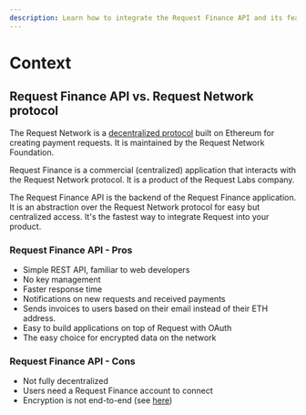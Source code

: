 ```yaml
---
description: Learn how to integrate the Request Finance API and its features.
---
```


# Context

## Request Finance API vs. Request Network protocol

The Request Network is a [decentralized protocol](https://github.com/RequestNetwork/requestNetwork) built on Ethereum for creating payment requests. It is maintained by the Request Network Foundation.

Request Finance is a commercial (centralized) application that interacts with the Request Network protocol. It is a product of the Request Labs company.

The Request Finance API is the backend of the Request Finance application. It is an abstraction over the Request Network protocol for easy but centralized access. It's the fastest way to integrate Request into your product.

### Request Finance API - Pros

* Simple REST API, familiar to web developers
* No key management
* Faster response time
* Notifications on new requests and received payments
* Sends invoices to users based on their email instead of their ETH address.
* Easy to build applications on top of Request with OAuth
* The easy choice for encrypted data on the network

### Request Finance API - Cons

* Not fully decentralized
* Users need a Request Finance account to connect
* Encryption is not end-to-end (see [here](encryption.md))
